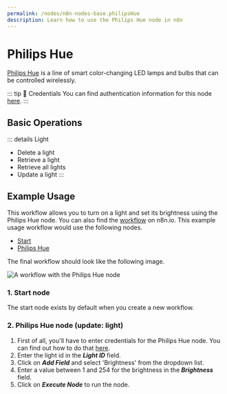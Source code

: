 ```yaml
---
permalink: /nodes/n8n-nodes-base.philipsHue
description: Learn how to use the Philips Hue node in n8n
---
```


# Philips Hue

[Philips Hue](https://www.philips-hue.com/) is a line of smart color-changing LED lamps and bulbs that can be controlled wirelessly.

::: tip 🔑 Credentials
You can find authentication information for this node [here](../../../credentials/PhilipsHue/README.md).
:::

## Basic Operations

::: details Light
- Delete a light
- Retrieve a light
- Retrieve all lights
- Update a light
:::


## Example Usage

This workflow allows you to turn on a light and set its brightness using the Philips Hue node. You can also find the [workflow](https://n8n.io/workflows/666) on n8n.io. This example usage workflow would use the following nodes.
- [Start](../../core-nodes/Start/README.md)
- [Philips Hue]()

The final workflow should look like the following image.

![A workflow with the Philips Hue node](./workflow.png)

### 1. Start node

The start node exists by default when you create a new workflow.

### 2. Philips Hue node (update: light)

1. First of all, you'll have to enter credentials for the Philips Hue node. You can find out how to do that [here](../../../credentials/PhilipsHue/README.md).
2. Enter the light id in the ***Light ID*** field.
3. Click on ***Add Field*** and select 'Brightness' from the dropdown list.
4. Enter a value between 1 and 254 for the brightness in the ***Brightness*** field.
5. Click on ***Execute Node*** to run the node.

